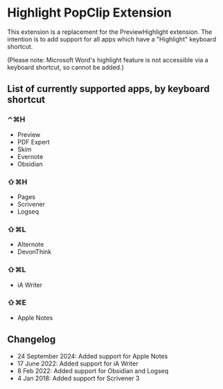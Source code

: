 # Highlight PopClip Extension

This extension is a replacement for the PreviewHighlight extension. The intention is to add support for all apps which have a "Highlight" keyboard shortcut.

(Please note: Microsoft Word's highlight feature is not accessible via a keyboard shortcut, so cannot be added.)

## List of currently supported apps, by keyboard shortcut

### ⌃⌘H
- Preview
- PDF Expert
- Skim
- Evernote
- Obsidian

### ⇧⌘H
- Pages
- Scrivener
- Logseq

### ⇧⌘L
- Alternote
- DevonThink

### ⇧⌘L
- iA Writer

### ⇧⌘E
- Apple Notes

## Changelog

- 24 September 2024: Added support for Apple Notes
- 17 June 2022: Added support for iA Writer
- 8 Feb 2022: Added support for Obsidian and Logseq
- 4 Jan 2018: Added support for Scrivener 3
